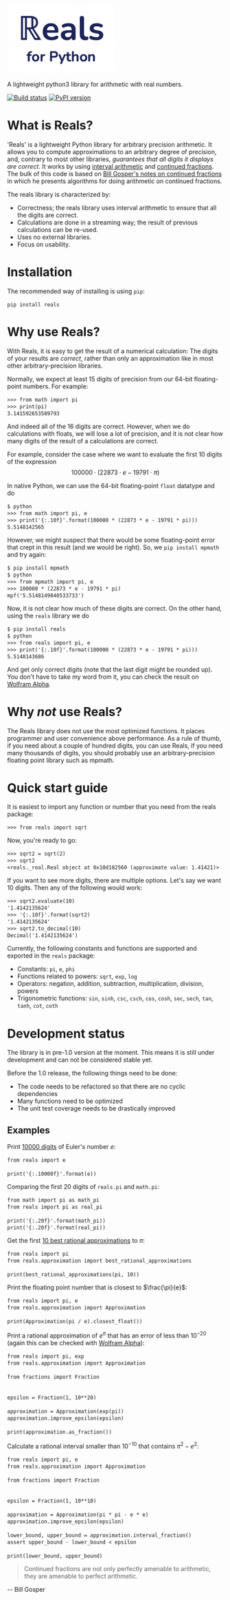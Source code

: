 <img src="media/logo.png" alt="reals logo" width="250px"/>

A lightweight python3 library for arithmetic with real numbers.

[![Build status](https://github.com/rubenvannieuwpoort/reals/actions/workflows/verify-on-push.yml/badge.svg?branch=master)](https://github.com/rubenvannieuwpoort/reals/actions) [![PyPI version](https://badge.fury.io/py/reals.svg)](https://pypi.org/project/reals/)


# What is Reals?

'Reals' is a lightweight Python library for arbitrary precision arithmetic. It allows you to compute approximations to an arbitrary degree of precision, and, contrary to most other libraries, *guarantees that all digits it displays are correct*. It works by using [interval arithmetic](https://en.wikipedia.org/wiki/Interval_arithmetic) and [continued fractions](https://en.wikipedia.org/wiki/Continued_fraction). The bulk of this code is based on [Bill Gosper's notes on continued fractions](https://perl.plover.com/classes/cftalk/INFO/gosper.txt) in which he presents algorithms for doing arithmetic on continued fractions.

The reals library is characterized by:
- Correctness; the reals library uses interval arithmetic to ensure that all the digits are correct.
- Calculations are done in a streaming way; the result of previous calculations can be re-used.
- Uses no external libraries.
- Focus on usability.


# Installation

The recommended way of installing is using `pip`:

```
pip install reals
```


# Why use Reals?

With Reals, it is easy to get the result of a numerical calculation: The digits of your results are *correct*, rather than only an approximation like in most other arbitrary-precision libraries.

Normally, we expect at least 15 digits of precision from our 64-bit floating-point numbers. For example:
```
>>> from math import pi
>>> print(pi)
3.141592653589793
```

And indeed all of the 16 digits are correct. However, when we do calculations with floats, we will lose a lot of precision, and it is not clear how many digits of the result of a calculations are correct.

For example, consider the case where we want to evaluate the first 10 digits of the expression
$$100000 \cdot (22873 \cdot e - 19791 \cdot \pi)$$

In native Python, we can use the 64-bit floating-point `float` datatype and do
```
$ python
>>> from math import pi, e
>>> print('{:.10f}'.format(100000 * (22873 * e - 19791 * pi)))
5.5148142565
```

However, we might suspect that there would be some floating-point error that crept in this result (and we would be right). So, we `pip install mpmath` and try again:

```
$ pip install mpmath
$ python
>>> from mpmath import pi, e
>>> 100000 * (22873 * e - 19791 * pi)
mpf('5.5148149840533733')
```

Now, it is not clear how much of these digits are correct. On the other hand, using the `reals` library we do
```
$ pip install reals
$ python
>>> from reals import pi, e
>>> print('{:.10f}'.format(100000 * (22873 * e - 19791 * pi)))
5.5148143686
```

And get only correct digits (note that the last digit might be rounded up). You don't have to take my word from it, you can check the result on [Wolfram Alpha](https://www.wolframalpha.com/input?i=100000+*+%2822873+*+e+-+19791+*+pi%29).


# Why *not* use Reals?

The Reals library does not use the most optimized functions. It places programmer and user convenience above performance. As a rule of thumb, if you need about a couple of hundred digits, you can use Reals, if you need many thousands of digits, you should probably use an arbitrary-precision floating point library such as mpmath.


# Quick start guide

It is easiest to import any function or number that you need from the reals package:

```
>>> from reals import sqrt
```

Now, you're ready to go:
```
>>> sqrt2 = sqrt(2)
>>> sqrt2
<reals._real.Real object at 0x10d182560 (approximate value: 1.41421)>
```

If you want to see more digits, there are multiple options. Let's say we want 10 digits. Then any of the following would work:
```
>>> sqrt2.evaluate(10)
'1.4142135624'
>>> '{:.10f}'.format(sqrt2)
'1.4142135624'
>>> sqrt2.to_decimal(10)
Decimal('1.4142135624')
```

Currently, the following constants and functions are supported and exported in the `reals` package:
- Constants: `pi`, `e`, `phi`
- Functions related to powers: `sqrt`, `exp`, `log`
- Operators: negation, addition, subtraction, multiplication, division, powers
- Trigonometric functions: `sin`, `sinh`, `csc`, `csch`, `cos`, `cosh`, `sec`, `sech`, `tan`, `tanh`, `cot`, `coth`


# Development status

The library is in pre-1.0 version at the moment. This means it is still under development and can not be considered stable yet.

Before the 1.0 release, the following things need to be done:
  - The code needs to be refactored so that there are no cyclic dependencies
  - Many functions need to be optimized
  - The unit test coverage needs to be drastically improved


## Examples

Print [10000 digits](https://www.math.utah.edu/~pa/math/e.html) of Euler's number $e$:
```
from reals import e

print('{:.10000f}'.format(e))
```

Comparing the first 20 digits of `reals.pi` and `math.pi`:
```
from math import pi as math_pi
from reals import pi as real_pi

print('{:.20f}'.format(math_pi))
print('{:.20f}'.format(real_pi))
```


Get the first [10 best rational approximations](https://www.johndcook.com/blog/2018/05/22/best-approximations-for-pi/) to $\pi$:
```
from reals import pi
from reals.approximation import best_rational_approximations

print(best_rational_approximations(pi, 10))
```


Print the floating point number that is closest to $\frac{\pi}{e}$:
```
from reals import pi, e
from reals.approximation import Approximation

print(Approximation(pi / e).closest_float())
```


Print a rational approximation of $e^\pi$ that has an error of less than $10^{-20}$ (again this can be checked with [Wolfram Alpha](https://www.wolframalpha.com/input?i=231604552633%2F10008540207-e%5Epi)):
```
from reals import pi, exp
from reals.approximation import Approximation

from fractions import Fraction


epsilon = Fraction(1, 10**20)

approximation = Approximation(exp(pi))
approximation.improve_epsilon(epsilon)

print(approximation.as_fraction())
```


Calculate a rational interval smaller than $10^{-10}$ that contains $\pi^2 - e^2$:
```
from reals import pi, e
from reals.approximation import Approximation

from fractions import Fraction


epsilon = Fraction(1, 10**10)

approximation = Approximation(pi * pi - e * e)
approximation.improve_epsilon(epsilon)

lower_bound, upper_bound = approximation.interval_fraction()
assert upper_bound - lower_bound < epsilon

print(lower_bound, upper_bound)
```


> Continued fractions are not only perfectly amenable to arithmetic, they are
amenable to perfect arithmetic.

 -- Bill Gosper